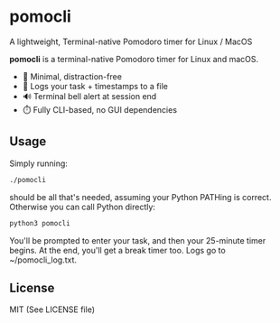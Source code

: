 # pomocli
A lightweight, Terminal-native Pomodoro timer for Linux / MacOS

**pomocli** is a terminal-native Pomodoro timer for Linux and macOS.

- 🔔 Minimal, distraction-free
- 📝 Logs your task + timestamps to a file
- 🔊 Terminal bell alert at session end
- ⏱️ Fully CLI-based, no GUI dependencies

## Usage

Simply running:

```bash
./pomocli
```

should be all that's needed, assuming your Python PATHing is correct. Otherwise you can call Python directly:

```bash
python3 pomocli
```

You'll be prompted to enter your task, and then your 25-minute timer begins. At the end, you'll get a break timer too. Logs go to ~/pomocli_log.txt.

## License

MIT (See LICENSE file)

